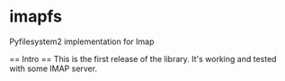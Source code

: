 # imapfs
Pyfilesystem2 implementation for Imap

== Intro ==
This is the first release of the library.
It's working and tested with some IMAP server.
